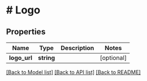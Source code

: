 # # Logo

## Properties

Name | Type | Description | Notes
------------ | ------------- | ------------- | -------------
**logo_url** | **string** |  | [optional]

[[Back to Model list]](../../README.md#models) [[Back to API list]](../../README.md#endpoints) [[Back to README]](../../README.md)
